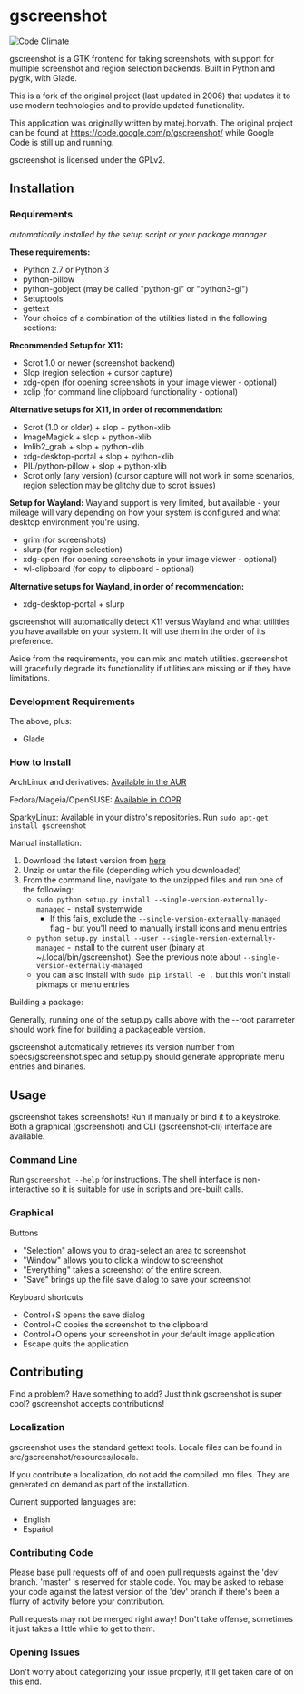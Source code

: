 # gscreenshot

[![Code Climate](https://codeclimate.com/github/thenaterhood/gscreenshot/badges/gpa.svg)](https://codeclimate.com/github/thenaterhood/gscreenshot)


gscreenshot is a GTK frontend for taking screenshots, with support for multiple
screenshot and region selection backends. Built in Python and pygtk, with Glade.

This is a fork of the original project (last updated in 2006) that updates it
to use modern technologies and to provide updated functionality.

This application was originally written by matej.horvath. The original project
can be found at https://code.google.com/p/gscreenshot/ while Google Code is
still up and running.

gscreenshot is licensed under the GPLv2.

## Installation

### Requirements
_automatically installed by the setup script or your package manager_

**These requirements:**
* Python 2.7 or Python 3
* python-pillow
* python-gobject (may be called "python-gi" or "python3-gi")
* Setuptools
* gettext
* Your choice of a combination of the utilities listed in the following sections:

**Recommended Setup for X11:**
* Scrot 1.0 or newer (screenshot backend)
* Slop (region selection + cursor capture)
* xdg-open (for opening screenshots in your image viewer - optional)
* xclip (for command line clipboard functionality - optional)

**Alternative setups for X11, in order of recommendation:**
* Scrot (1.0 or older) + slop + python-xlib
* ImageMagick + slop + python-xlib
* Imlib2_grab + slop + python-xlib
* xdg-desktop-portal + slop + python-xlib
* PIL/python-pillow + slop + python-xlib
* Scrot only (any version) (cursor capture will not work in some scenarios, region selection may be glitchy due to scrot issues)

**Setup for Wayland:**
Wayland support is very limited, but available - your mileage will vary depending on
how your system is configured and what desktop environment you're using.
* grim (for screenshots)
* slurp (for region selection)
* xdg-open (for opening screenshots in your image viewer - optional)
* wl-clipboard (for copy to clipboard - optional)

**Alternative setups for Wayland, in order of recommendation:**
* xdg-desktop-portal + slurp

gscreenshot will automatically detect X11 versus Wayland and what utilities you have
available on your system. It will use them in the order of its preference.

Aside from the requirements, you can mix and match utilities. gscreenshot will gracefully degrade
its functionality if utilities are missing or if they have limitations.

### Development Requirements
The above, plus:
* Glade

### How to Install
ArchLinux and derivatives:
[Available in the AUR](https://aur.archlinux.org/packages/gscreenshot/)

Fedora/Mageia/OpenSUSE:
[Available in COPR](https://copr.fedorainfracloud.org/coprs/thenaterhood/gscreenshot/)

SparkyLinux:
Available in your distro's repositories. Run `sudo apt-get install gscreenshot`

Manual installation:

1. Download the latest version from [here](https://github.com/thenaterhood/gscreenshot/releases/latest)
2. Unzip or untar the file (depending which you downloaded)
3. From the command line, navigate to the unzipped files and run one of the following:
   - `sudo python setup.py install --single-version-externally-managed` - install systemwide
     - If this fails, exclude the `--single-version-externally-managed` flag -
       but you'll need to manually install icons and menu entries
   - `python setup.py install --user --single-version-externally-managed` - install to the current user
     (binary at ~/.local/bin/gscreenshot). See the previous note about `--single-version-externally-managed`
   - you can also install with `sudo pip install -e .` but this won't install pixmaps or menu entries

Building a package:

Generally, running one of the setup.py calls above with the --root parameter
should work fine for building a packageable version.

gscreenshot automatically retrieves its version number from specs/gscreenshot.spec
and setup.py should generate appropriate menu entries and binaries.

## Usage
gscreenshot takes screenshots! Run it manually or bind it to a keystroke.
Both a graphical (gscreenshot) and CLI (gscreenshot-cli) interface are available.

### Command Line
Run `gscreenshot --help` for instructions. The shell interface is
non-interactive so it is suitable for use in scripts and pre-built
calls.

### Graphical

Buttons

* "Selection" allows you to drag-select an area to screenshot
* "Window" allows you to click a window to screenshot
* "Everything" takes a screenshot of the entire screen.
* "Save" brings up the file save dialog to save your screenshot

Keyboard shortcuts

* Control+S opens the save dialog
* Control+C copies the screenshot to the clipboard
* Control+O opens your screenshot in your default image application
* Escape quits the application

## Contributing
Find a problem? Have something to add? Just think gscreenshot is super
cool? gscreenshot accepts contributions!

### Localization
gscreenshot uses the standard gettext tools. Locale files can be found in
src/gscreenshot/resources/locale.

If you contribute a localization, do not add the compiled .mo files. They
are generated on demand as part of the installation.

Current supported languages are:
* English
* Español

### Contributing Code
Please base pull requests off of and open pull requests against the
'dev' branch. 'master' is reserved for stable code. You may be asked to
rebase your code against the latest version of the 'dev' branch if
there's been a flurry of activity before your contribution.

Pull requests may not be merged right away! Don't take offense,
sometimes it just takes a little while to get to them.

### Opening Issues
Don't worry about categorizing your issue properly, it'll get taken
care of on this end.

